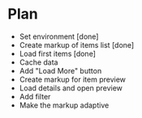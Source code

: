 # Plan

* Set environment [done]
* Create markup of items list [done]
* Load first items [done]
* Cache data
* Add "Load More" button
* Create markup for item preview
* Load details and open preview
* Add filter
* Make the markup adaptive


